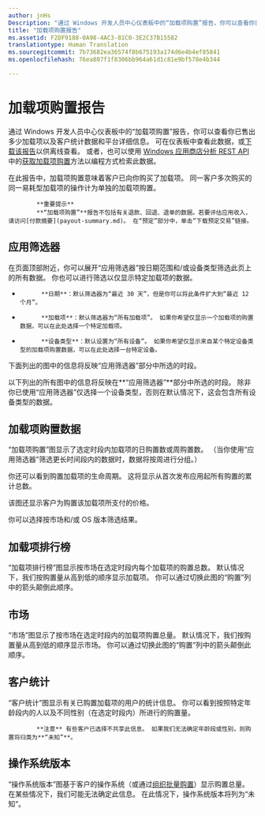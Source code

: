 ```yaml
---
author: jnHs
Description: "通过 Windows 开发人员中心仪表板中的“加载项购置”报告，你可以查看你已售出多少加载项以及客户统计数据和平台详细信息。"
title: "加载项购置报告"
ms.assetid: F2DF9188-0A98-4AC3-81C0-3E2C37B15582
translationtype: Human Translation
ms.sourcegitcommit: 7b73682ea36574f8b675193a174d6e4b4ef85841
ms.openlocfilehash: 76ea807f1f8306bb964a61d1c81e9bf578e4b344

---
```


# 加载项购置报告


通过 Windows 开发人员中心仪表板中的“加载项购置”报告，你可以查看你已售出多少加载项以及客户统计数据和平台详细信息。 可在仪表板中查看此数据，或[下载该报告](download-analytic-reports.md)以供离线查看。 或者，也可以使用 [Windows 应用商店分析 REST API](../monetize/access-analytics-data-using-windows-store-services.md) 中的[获取加载项购置](../monetize/get-in-app-acquisitions.md)方法以编程方式检索此数据。

在此报告中，加载项购置意味着客户已向你购买了加载项。 同一客户多次购买的同一易耗型加载项的操作计为单独的加载项购置。

> 
            **重要提示**
            **“加载项购置”**报告不包括有关退款、回退、退单的数据。若要评估应用收入，请访问[付款摘要](payout-summary.md)。 在“预定”部分中，单击“下载预定交易”链接。

## 应用筛选器


在页面顶部附近，你可以展开“应用筛选器”按日期范围和/或设备类型筛选此页上的所有数据。 你也可以进行筛选以仅显示特定加载项的数据。

-   
            **日期**：默认筛选器为“最近 30 天”，但是你可以将此条件扩大到“最近 12 个月”。
-   
            **加载项**：默认筛选器为“所有加载项”。 如果你希望仅显示一个加载项的购置数据，可以在此处选择一个特定加载项。
-   
            **设备类型**：默认设置为“所有设备”。 如果你希望仅显示来自某个特定设备类型的加载项购置数据，可以在此处选择一台特定设备。

下面列出的图中的信息将反映“应用筛选器”部分中所选的时段。

以下列出的所有图中的信息将反映在**“应用筛选器”**部分中所选的时段。 除非你已使用“应用筛选器”仅选择一个设备类型，否则在默认情况下，这会包含所有设备类型的数据。

## 加载项购置数据


“加载项购置”图显示了选定时段内加载项的日购置数或周购置数。 （当你使用“应用筛选器”筛选更长时间段内的数据时，数据将按周进行分组。）

你还可以看到购置加载项的生命周期。 这将显示从首次发布应用起所有购置的累计总数。

该图还显示客户为购置该加载项所支付的价格。

你可以选择按市场和/或 OS 版本筛选结果。

## 加载项排行榜

“加载项排行榜”图显示按市场在选定时段内每个加载项的购置总数。 默认情况下，我们按购置量从高到低的顺序显示加载项。 你可以通过切换此图的“购置”列中的箭头颠倒此顺序。

## 市场

“市场”图显示了按市场在选定时段内的加载项购置总量。 默认情况下，我们按购置量从高到低的顺序显示市场。 你可以通过切换此图的“购置”列中的箭头颠倒此顺序。

## 客户统计

“客户统计”图显示有关已购置加载项的用户的统计信息。 你可以看到按照特定年龄段内的人以及不同性别（在选定时段内）所进行的购置量。

> 
            **注意** 有些客户已选择不共享此信息。 如果我们无法确定年龄段或性别，则购置将归类为**“未知”**。

## 操作系统版本

“操作系统版本”图基于客户的操作系统（或通过[组织批量购置](organizational-licensing.md)）显示购置总量。 在某些情况下，我们可能无法确定此信息。 在此情况下，操作系统版本将列为“未知”。

 

 



<!--HONumber=Nov16_HO1-->


